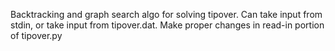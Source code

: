 Backtracking and graph search algo for solving tipover. Can take input from stdin, or take input from tipover.dat. Make proper changes in read-in portion of tipover.py
